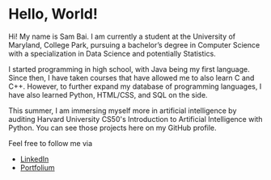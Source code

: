 # Hello, World!

Hi! My name is Sam Bai. I am currently a student at the University of Maryland, College Park, pursuing a bachelor’s degree in Computer Science with a specialization in Data Science and potentially Statistics.

I started programming in high school, with Java being my first language. Since then, I have taken courses that have allowed me to also learn C and C++. However, to further expand my database of programming languages, I have also learned Python, HTML/CSS, and SQL on the side.

This summer, I am immersing myself more in artificial intelligence by auditing Harvard University CS50's Introduction to Artificial Intelligence with Python. You can see those projects here on my GitHub profile.

Feel free to follow me via
* [LinkedIn](https://www.linkedin.com/in/sam-bai/)
* [Portfolium](https://portfolium.com/SamBai)
